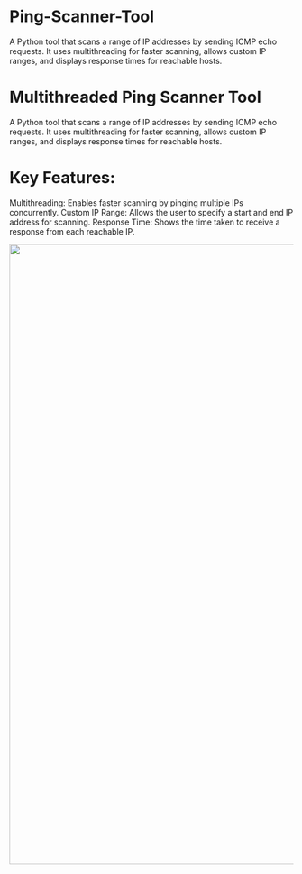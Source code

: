 # Ping-Scanner-Tool
A Python tool that scans a range of IP addresses by sending ICMP echo requests. It uses multithreading for faster scanning, allows custom IP ranges, and displays response times for reachable hosts.

# Multithreaded Ping Scanner Tool
A Python tool that scans a range of IP addresses by sending ICMP echo requests. It uses multithreading for faster scanning, allows custom IP ranges, and displays response times for reachable hosts.

# Key Features:
Multithreading: Enables faster scanning by pinging multiple IPs concurrently.
Custom IP Range: Allows the user to specify a start and end IP address for scanning.
Response Time: Shows the time taken to receive a response from each reachable IP.

<img src="[https://github.com/akashlahare/Ping-Scanner-Tool/blob/main/pingscanner.jpg?raw=true" width="1100" hight="400](https://github.com/akashlahare/Ping-Scanner-Tool/blob/main/Ping%20Scanner.png?raw=true)">
